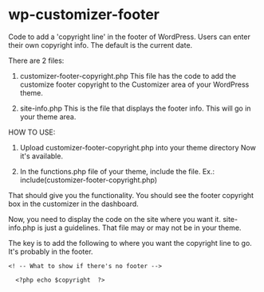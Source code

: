 # wp-customizer-footer
Code to add a 'copyright line' in the footer of WordPress.
Users can enter their own copyright info.
The default is the current date.

There are 2 files:

1) customizer-footer-copyright.php This file has the code to add the customize footer copyright to the Customizer area of your WordPress theme.

2) site-info.php This is the file that displays the footer info. This will go in your theme area.

HOW TO USE:

1)  Upload customizer-footer-copyright.php into your theme directory
Now it's available.

2) In the functions.php file of your theme, include the file.
Ex.:  include(customizer-footer-copyright.php)

That should give you the functionality.  You should see the footer copyright box in the customizer in the dashboard.

Now, you need to display the code on the site where you want it.
site-info.php is just a guidelines.  That file may or may not be in your theme.

The key is to add the following to where you want the copyright line to go.  
It's probably in the footer.

<?php
  $copyright = wws_get_footer_copyright();

  if ( is_null( $copyright ) ):
 ?>

    <! -- What to show if there's no footer -->

<?php else: ?>

      <?php echo $copyright  ?>

<?php endif ?>
